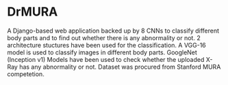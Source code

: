 # DrMURA
A Django-based web application backed up by 8 CNNs to classify different body parts and to find out whether there is any abnormality or not.
2 architecture stuctures have been used for the classification.
A VGG-16 model is used to classify images in different body parts.
GoogleNet (Inception v1) Models have been used to check whether the uploaded X-Ray has any abnormality or not.
Dataset was procured from Stanford MURA competetion.
